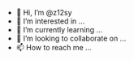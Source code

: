 - 👋 Hi, I’m @z12sy
- 👀 I’m interested in ...
- 🌱 I’m currently learning ...
- 💞️ I’m looking to collaborate on ...
- 📫 How to reach me ...

<!---
z12sy/z12sy is a ✨ special ✨ repository because its `README.md` (this file) appears on your GitHub profile.
You can click the Preview link to take a look at your changes.
--->
